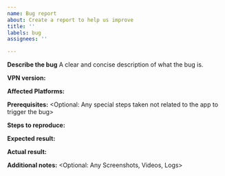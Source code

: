 ```yaml
---
name: Bug report
about: Create a report to help us improve
title: ''
labels: bug
assignees: ''

---
```


**Describe the bug**
A clear and concise description of what the bug is.

**VPN version:**
  <Please fill this in>

**Affected Platforms:**
  <Please fill this in>

**Prerequisites:**
  <Optional: Any special steps taken not related to the app to trigger the bug>

**Steps to reproduce:**
   <Please fill this in>

**Expected result:**
  <Please fill this in>

**Actual result:**
  <Please fill this in>

**Additional notes:**
  <Optional: Any Screenshots, Videos, Logs>
